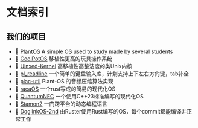 # 文档索引

## 我们的项目

* :tada: [PlantOS](https://github.com/plos-clan/Plant-OS) A simple OS used to study made by several students
* :tada: [CoolPotOS](https://github.com/plos-clan/CoolPotOS) 移植性更高的玩具操作系统
* :tada: [Uinxed-Kernel](https://github.com/ViudiraTech/Uinxed-Kernel) 高移植性高整洁度的类Unix内核
* :tada: [pl_readline](https://github.com/plos-clan/pl_readline) 一个简单的键盘输入库，计划支持上下左右方向键，tab补全
* :tada: [plac-util](https://github.com/plos-clan/plac-util) Plant-OS 的音频压缩算法实现
* :tada: [racaOS](https://github.com/zzjrabbit/racaOS) 一个rust写成的简易的现代化OS
* :tada: [QuantumNEC](https://github.com/SegmentationFaultCD/QuantumNEC/tree/limine) 一个使用C++23标准编写的现代化OS
* :tada: [Stamon2](https://github.com/CLimber-Rong/stamon) 一门跨平台的动态编程语言
* :tada: [DoglinkOS-2nd](https://github.com/plos-clan/DoglinkOS-2nd) 由Ruster使用Rust编写的OS，每个commit都能编译并正常工作
